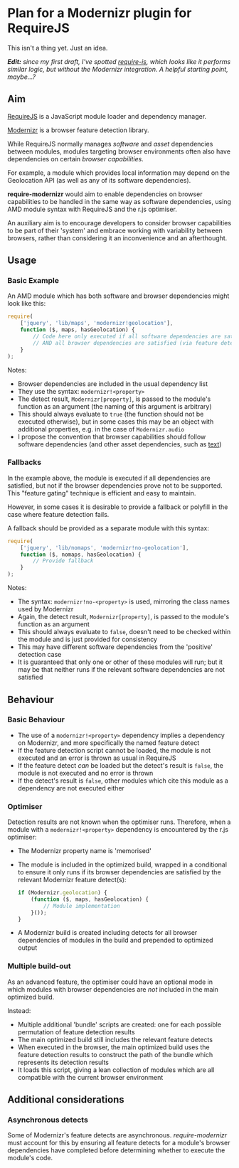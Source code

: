 # Plan for a Modernizr plugin for RequireJS

This isn't a thing yet. Just an idea.

***Edit:*** *since my first draft, I've spotted [require-is](https://github.com/guybedford/require-is), which looks like it performs similar logic, but without the Modernizr integration. A helpful starting point, maybe...?*

## Aim

[RequireJS](http://requirejs.org/) is a JavaScript module loader and dependency manager.

[Modernizr](http://modernizr.com) is a browser feature detection library.

While RequireJS normally manages *software* and *asset* dependencies between modules, modules targeting browser environments often also have dependencies on certain *browser capabilities*.

For example, a module which provides local information may depend on the Geolocation API (as well as any of its software dependencies).

**require-modernizr** would aim to enable dependencies on browser capabilities to be handled in the same way as software dependencies, using AMD module syntax with RequireJS and the r.js optimiser.

An auxiliary aim is to encourage developers to consider browser capabilities to be part of their 'system' and embrace working with variability between browsers, rather than considering it an inconvenience and an afterthought.


## Usage

### Basic Example

An AMD module which has both software and browser dependencies might look like this:

```javascript
require(
    ['jquery', 'lib/maps', 'modernizr!geolocation'],
    function ($, maps, hasGeolocation) {
        // Code here only executed if all software dependencies are satisfied
        // AND all browser dependencies are satisfied (via feature detects)
    }
);
```

Notes:

* Browser dependencies are included in the usual dependency list
* They use the syntax: `modernizr!<property>`
* The detect result, `Modernizr[property]`, is passed to the module's function as an argument (the naming of this argument is arbitrary)
* This should always evaluate to `true` (the function should not be executed otherwise), but in some cases this may be an object with additional properties, e.g. in the case of `Modernizr.audio`
* I propose the convention that browser capabilities should follow software dependencies (and other asset dependencies, such as [text](http://requirejs.org/docs/api.html#text))

### Fallbacks

In the example above, the module is executed if all dependencies are satisfied, but not if the browser dependencies prove not to be supported. This "feature gating" technique is efficient and easy to maintain.

However, in some cases it is desirable to provide a fallback or polyfill in the case where feature detection fails.

A fallback should be provided as a separate module with this syntax:

```javascript
require(
    ['jquery', 'lib/nomaps', 'modernizr!no-geolocation'],
    function ($, nomaps, hasGeolocation) {
        // Provide fallback
    }
);
```

Notes:

* The syntax: `modernizr!no-<property>` is used, mirroring the class names used by Modernizr
* Again, the detect result, `Modernizr[property]`, is passed to the module's function as an argument
* This should always evaluate to `false`, doesn't need to be checked within the module and is just provided for consistency
* This may have different software dependencies from the 'positive' detection case
* It is guaranteed that only one or other of these modules will run; but it may be that neither runs if the relevant software dependencies are not satisfied


## Behaviour

### Basic Behaviour

* The use of a `modernizr!<property>` dependency implies a dependency on Modernizr, and more specifically the named feature detect
* If the feature detection script cannot be loaded, the module is not executed and an error is thrown as usual in RequireJS
* If the feature detect *can* be loaded but the detect's result is `false`, the module is not executed and no error is thrown
* If the detect's result is `false`, other modules which cite this module as a dependency are not executed either

### Optimiser

Detection results are not known when the optimiser runs. Therefore, when a module with a `modernizr!<property>` dependency is encountered by the r.js optimiser:

* The Modernizr property name is 'memorised'
* The module is included in the optimized build, wrapped in a conditional to ensure it only runs if its browser dependencies are satisfied by the relevant Modernizr feature detect(s):

    ```javascript
    if (Modernizr.geolocation) {
        (function ($, maps, hasGeolocation) {
            // Module implementation
        }());
    }
    ```

* A Modernizr build is created including detects for all browser dependencies of modules in the build and prepended to optimized output

### Multiple build-out

As an advanced feature, the optimiser could have an optional mode in which modules with browser dependencies are *not* included in the main optimized build.

Instead:

* Multiple additional 'bundle' scripts are created: one for each possible permutation of feature detection results
* The main optimized build still includes the relevant feature detects
* When executed in the browser, the main optimized build uses the feature detection results to construct the path of the bundle which represents its detection results
* It loads this script, giving a lean collection of modules which are all compatible with the current browser environment


## Additional considerations

### Asynchronous detects

Some of Modernizr's feature detects are asynchronous. *require-modernizr* must account for this by ensuring all feature detects for a module's browser dependencies have completed before determining whether to execute the module's code.
